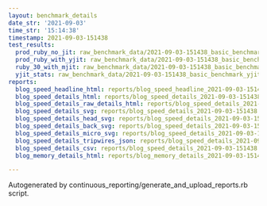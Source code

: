 ```yaml
---
layout: benchmark_details
date_str: '2021-09-03'
time_str: '15:14:38'
timestamp: 2021-09-03-151438
test_results:
  prod_ruby_no_jit: raw_benchmark_data/2021-09-03-151438_basic_benchmark_prod_ruby_no_jit.json
  prod_ruby_with_yjit: raw_benchmark_data/2021-09-03-151438_basic_benchmark_prod_ruby_with_yjit.json
  ruby_30_with_mjit: raw_benchmark_data/2021-09-03-151438_basic_benchmark_ruby_30_with_mjit.json
  yjit_stats: raw_benchmark_data/2021-09-03-151438_basic_benchmark_yjit_stats.json
reports:
  blog_speed_headline_html: reports/blog_speed_headline_2021-09-03-151438.html
  blog_speed_details_html: reports/blog_speed_details_2021-09-03-151438.html
  blog_speed_details_raw_details_html: reports/blog_speed_details_2021-09-03-151438.raw_details.html
  blog_speed_details_svg: reports/blog_speed_details_2021-09-03-151438.svg
  blog_speed_details_head_svg: reports/blog_speed_details_2021-09-03-151438.head.svg
  blog_speed_details_back_svg: reports/blog_speed_details_2021-09-03-151438.back.svg
  blog_speed_details_micro_svg: reports/blog_speed_details_2021-09-03-151438.micro.svg
  blog_speed_details_tripwires_json: reports/blog_speed_details_2021-09-03-151438.tripwires.json
  blog_speed_details_csv: reports/blog_speed_details_2021-09-03-151438.csv
  blog_memory_details_html: reports/blog_memory_details_2021-09-03-151438.html

---
```

Autogenerated by continuous_reporting/generate_and_upload_reports.rb script.
